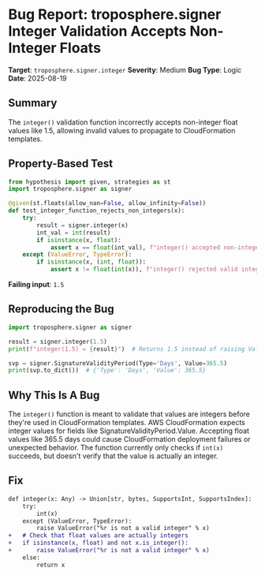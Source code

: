 # Bug Report: troposphere.signer Integer Validation Accepts Non-Integer Floats

**Target**: `troposphere.signer.integer`
**Severity**: Medium
**Bug Type**: Logic
**Date**: 2025-08-19

## Summary

The `integer()` validation function incorrectly accepts non-integer float values like 1.5, allowing invalid values to propagate to CloudFormation templates.

## Property-Based Test

```python
from hypothesis import given, strategies as st
import troposphere.signer as signer

@given(st.floats(allow_nan=False, allow_infinity=False))
def test_integer_function_rejects_non_integers(x):
    try:
        result = signer.integer(x)
        int_val = int(result)
        if isinstance(x, float):
            assert x == float(int_val), f"integer() accepted non-integer float {x}"
    except (ValueError, TypeError):
        if isinstance(x, (int, float)):
            assert x != float(int(x)), f"integer() rejected valid integer {x}"
```

**Failing input**: `1.5`

## Reproducing the Bug

```python
import troposphere.signer as signer

result = signer.integer(1.5)
print(f"integer(1.5) = {result}")  # Returns 1.5 instead of raising ValueError

svp = signer.SignatureValidityPeriod(Type='Days', Value=365.5)
print(svp.to_dict())  # {'Type': 'Days', 'Value': 365.5}
```

## Why This Is A Bug

The `integer()` function is meant to validate that values are integers before they're used in CloudFormation templates. AWS CloudFormation expects integer values for fields like SignatureValidityPeriod.Value. Accepting float values like 365.5 days could cause CloudFormation deployment failures or unexpected behavior. The function currently only checks if `int(x)` succeeds, but doesn't verify that the value is actually an integer.

## Fix

```diff
def integer(x: Any) -> Union[str, bytes, SupportsInt, SupportsIndex]:
    try:
        int(x)
    except (ValueError, TypeError):
        raise ValueError("%r is not a valid integer" % x)
+   # Check that float values are actually integers
+   if isinstance(x, float) and not x.is_integer():
+       raise ValueError("%r is not a valid integer" % x)
    else:
        return x
```